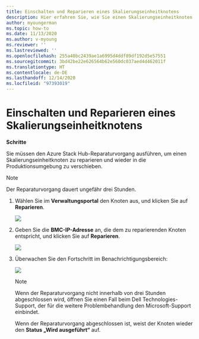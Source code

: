 ```yaml
---
title: Einschalten und Reparieren eines Skalierungseinheitknotens
description: Hier erfahren Sie, wie Sie einen Skalierungseinheitknoten einschalten und reparieren.
author: myoungerman
ms.topic: how-to
ms.date: 11/13/2020
ms.author: v-myoung
ms.reviewer: ''
ms.lastreviewed: ''
ms.openlocfilehash: 255a40bc2439ae1a6995d4ddf89df192d5e57551
ms.sourcegitcommit: 3bd42be22e626564b62e560dc037aed4d462011f
ms.translationtype: HT
ms.contentlocale: de-DE
ms.lasthandoff: 12/14/2020
ms.locfileid: "97393019"
---
```

# <a name="powering-on-and-repairing-a-scale-unit-node"></a>Einschalten und Reparieren eines Skalierungseinheitknotens

**Schritte**

Sie müssen den Azure Stack Hub-Reparaturvorgang ausführen, um einen Skalierungseinheitknoten zu reparieren und wieder in die Produktionsumgebung zu verschieben.

> [!NOTE]
> Der Reparaturvorgang dauert ungefähr drei Stunden.

1.  Wählen Sie im **Verwaltungsportal** den Knoten aus, und klicken Sie auf **Reparieren**.

    ![](media/image-52.png)

1.  Geben Sie die **BMC-IP-Adresse** an, die dem zu reparierenden Knoten entspricht, und klicken Sie auf **Reparieren**.

    ![](media/image-53.png)

1.  Überwachen Sie den Fortschritt im Benachrichtigungsbereich:

    ![](media/image-54.png)
    
    
    > [!NOTE]
    > Wenn der Reparaturvorgang nicht innerhalb von drei Stunden abgeschlossen wird, öffnen Sie einen Fall beim Dell Technologies-Support, der für die weitere Problembehandlung den Microsoft-Support einbindet.
    
    Wenn der Reparaturvorgang abgeschlossen ist, weist der Knoten wieder den **Status „Wird ausgeführt“** auf.
    
